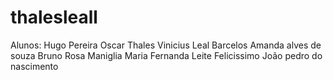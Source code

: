 # thalesleall

Alunos: 
Hugo Pereira Oscar
Thales Vinicius Leal Barcelos
Amanda alves de souza
Bruno Rosa Maniglia
Maria Fernanda Leite Felicissimo
João pedro do nascimento